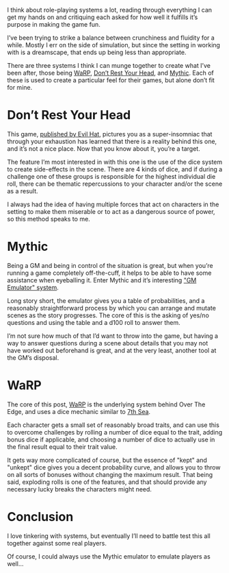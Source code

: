 I think about role-playing systems a lot, reading through everything I
can get my hands on and critiquing each asked for how well it fulfills
it’s purpose in making the game fun.

I’ve been trying to strike a balance between crunchiness and fluidity
for a while. Mostly I err on the side of simulation, but since the
setting in working with is a dreamscape, that ends up being less than
appropriate.

There are three systems I think I can munge together to create what I’ve
been after, those being [WaRP](http://www.atlas-games.com/warp/), [Don’t
Rest Your Head](http://www.evilhat.com/home/dont-rest-your-head-2/), and
[Mythic](http://www.mythic.wordpr.com/page14/page9/page9.html). Each of
these is used to create a particular feel for their games, but alone
don’t fit for mine.

Don’t Rest Your Head
====================

This game, [published by Evil
Hat](http://www.evilhat.com/home/dont-rest-your-head-2/), pictures you
as a super-insomniac that through your exhaustion has learned that there
is a reality behind this one, and it’s not a nice place. Now that you
know about it, you’re a target.

The feature I’m most interested in with this one is the use of the dice
system to create side-effects in the scene. There are 4 kinds of dice,
and if during a challenge one of these groups is responsible for the
highest individual die roll, there can be thematic repercussions to your
character and/or the scene as a result.

I always had the idea of having multiple forces that act on characters
in the setting to make them miserable or to act as a dangerous source of
power, so this method speaks to me.

Mythic
======

Being a GM and being in control of the situation is great, but when
you’re running a game completely off-the-cuff, it helps to be able to
have some assistance when eyeballing it. Enter Mythic and it’s
interesting ["GM Emulator"
system](http://www.mythic.wordpr.com/page14/page9/page9.html).

Long story short, the emulator gives you a table of probabilities, and a
reasonably straightforward process by which you can arrange and mutate
scenes as the story progresses. The core of this is the asking of yes/no
questions and using the table and a d100 roll to answer them.

I’m not sure how much of that I’d want to throw into the game, but
having a way to answer questions during a scene about details that you
may not have worked out beforehand is great, and at the very least,
another tool at the GM’s disposal.

WaRP
====

The core of this post, [WaRP](http://www.atlas-games.com/warp/) is the
underlying system behind Over The Edge, and uses a dice mechanic similar
to [7th Sea](http://7thsea.com/).

Each character gets a small set of reasonably broad traits, and can use
this to overcome challenges by rolling a number of dice equal to the
trait, adding bonus dice if applicable, and choosing a number of dice to
actually use in the final result equal to their trait value.

It gets way more complicated of course, but the essence of "kept" and
"unkept" dice gives you a decent probability curve, and allows you to
throw on all sorts of bonuses without changing the maximum result. That
being said, exploding rolls is one of the features, and that should
provide any necessary lucky breaks the characters might need.

Conclusion
==========

I love tinkering with systems, but eventually I’ll need to battle test
this all together against some real players.

Of course, I could always use the Mythic emulator to emulate players as
well…​
